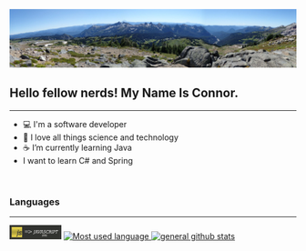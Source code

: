 ![banner with view from Mt. Rainier](https://github.com/ConWulf/ConWulf/raw/main/mt-rainier-pano.jpg)

## Hello fellow nerds! My Name Is Connor.
----

 - 💻  I'm a software developer
 - 📡  I love all things science and technology
 -  ☕️ I’m currently learning Java
 -   I want to learn C# and Spring
 
 <br>
 
### Languages
---

<img width="18%" src="img/javascript-logo.svg" alt="javascript logo">

<a href="https://github.com/anuraghazra/github-readme-stats">
  <img width="47%" src="https://github-readme-stats.vercel.app/api/top-langs/?username=ConWulf&count_private=true&theme=synthwave&hide_border=true&layout=compact" alt="Most used language">
 </a>
 <a href="https://github.com/anuraghazra/convoychat">
  <img width="49%" src="https://github-readme-stats.vercel.app/api?username=ConWulf&show_icons=true&theme=synthwave&line_height=30&hide_border=true" alt="general github stats">
</a>


<!--
- 🔭 I’m currently working on ...
- 👯 I’m looking to collaborate on ...
- 🤔 I’m looking for help with ...
- 💬 Ask me about ...
- 📫 How to reach me: ...
- 😄 Pronouns: ...
- ⚡ Fun fact: ...
-->
